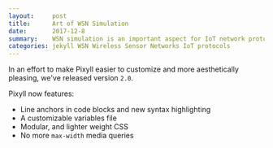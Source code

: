 ```yaml
---
layout:     post
title:      Art of WSN Simulation
date:       2017-12-8
summary:    WSN simulation is an important aspect for IoT network protocol or application development. I ll talk about existing simulation techniques, pit-falls, and then introduce Whitefield.
categories: jekyll WSN Wireless Sensor Networks IoT protocols
---
```


In an effort to make Pixyll easier to customize and more aesthetically pleasing, we've released version `2.0`.

Pixyll now features:

* Line anchors in code blocks and new syntax highlighting
* A customizable variables file
* Modular, and lighter weight CSS
* No more `max-width` media queries
